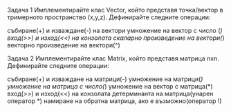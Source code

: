 Задача 1
Имплементирайте клас Vector, който представя точка/вектор в тримерното пространство (x,y,z). Дефинирайте следните операции:

събиране(+) и изваждане(-) на вектори
умножение на вектор с число (*)
вход(>>) и изход(<<) на конзолата
скаларно произведение на вектори(*)
векторно произведение на вектори(^)


Задача 2
Имплементирайте клас Matrix, който представя матрица nхn. Дефинирайте следните операции:

събиране(+) и изваждане на матрици(-)
умножение на матрици(*)
умножение на матрица с число(*)
умножение на вектор с матрица(*)
вход(>>) и изход(<<) на конзолата
детерминанта на матрица(унарен оператор *)
намиране на обратна матрица, ако е възможно(оператор !)
